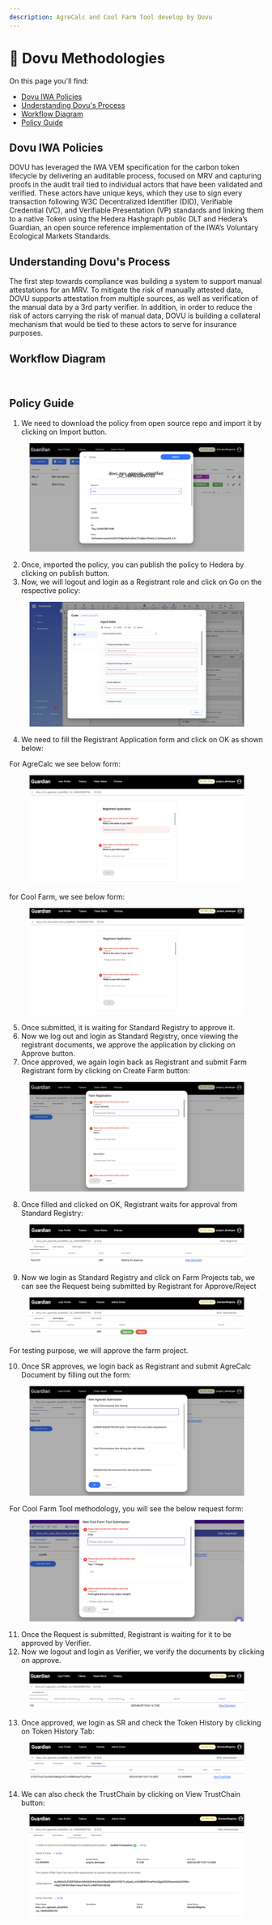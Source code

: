 ```yaml
---
description: AgreCalc and Cool Farm Tool develop by Dovu
---
```


# 🍃 Dovu Methodologies

On this page you'll find:​

* [Dovu IWA Policies​​](dovu-methodologies.md#dovu-iwa-policies)
* [Understanding Dovu's Process​​](dovu-methodologies.md#understanding-dovus-process)
* [Workflow Diagram​​](dovu-methodologies.md#workflow-diagram)
* [Policy Guide](dovu-methodologies.md#policy-guide)​

## Dovu IWA Policies

DOVU has leveraged the IWA VEM specification for the carbon token lifecycle by delivering an auditable process, focused on MRV and capturing proofs in the audit trail tied to individual actors that have been validated and verified. These actors have unique keys, which they use to sign every transaction following W3C Decentralized Identifier (DID), Verifiable Credential (VC), and Verifiable Presentation (VP) standards and linking them to a native Token using the Hedera Hashgraph public DLT and Hedera’s Guardian, an open source reference implementation of the IWA’s Voluntary Ecological Markets Standards.

## Understanding Dovu's Process

The first step towards compliance was building a system to support manual attestations for an MRV. To mitigate the risk of manually attested data, DOVU supports attestation from multiple sources, as well as verification of the manual data by a 3rd party verifier. In addition, in order to reduce the risk of actors carrying the risk of manual data, DOVU is building a collateral mechanism that would be tied to these actors to serve for insurance purposes.

## Workflow Diagram <a href="#workflow-diagram" id="workflow-diagram"></a>

<figure><img src="https://files.gitbook.com/v0/b/gitbook-x-prod.appspot.com/o/spaces%2FXVOaWpJKxLZf1Tee9eCO%2Fuploads%2FBnJopp09Y7quCIrvtrci%2Fimage.png?alt=media&#x26;token=49e28ced-5550-493a-9794-0aec5015eff4" alt=""><figcaption></figcaption></figure>

## Policy Guide <a href="#policy-guide" id="policy-guide"></a>

1. We need to download the policy from open source repo and import it by clicking on Import button.

<figure><img src="../../../.gitbook/assets/image (11) (1) (1) (1) (1) (1) (1) (1) (1) (1) (1) (1).png" alt=""><figcaption></figcaption></figure>

2. Once, imported the policy, you can publish the policy to Hedera by clicking on publish button.
3. Now, we will logout and login as a Registrant role and click on Go on the respective policy:

<figure><img src="../../../.gitbook/assets/image (3) (1) (2) (1).png" alt=""><figcaption></figcaption></figure>

4. We need to fill the Registrant Application form and click on OK as shown below:

For AgreCalc we see below form:

<figure><img src="../../../.gitbook/assets/image (7) (1) (1) (1) (1) (1) (1) (1) (1) (1) (1) (1) (1) (1) (1) (1).png" alt=""><figcaption></figcaption></figure>

for Cool Farm, we see below form:

<figure><img src="../../../.gitbook/assets/image (2) (1) (3).png" alt=""><figcaption></figcaption></figure>

5. Once submitted, it is waiting for Standard Registry to approve it.
6. Now we log out and login as Standard Registry, once viewing the registrant documents, we approve the application by clicking on Approve button.
7. Once approved, we again login back as Registrant and submit Farm Registrant form by clicking on Create Farm button:

<figure><img src="../../../.gitbook/assets/image (5) (1) (1) (1) (1) (1) (1) (1) (1) (1) (1) (1) (1) (1) (1) (1) (1) (1) (1).png" alt=""><figcaption></figcaption></figure>

8. Once filled and clicked on OK, Registrant waits for approval from Standard Registry:

<figure><img src="../../../.gitbook/assets/image (4) (1) (1) (1) (1) (1) (1) (1) (1) (1) (1) (1) (1) (1) (1) (1) (1) (1) (1) (1) (1) (1) (1).png" alt=""><figcaption></figcaption></figure>

9. Now we login as Standard Registry and click on Farm Projects tab, we can see the Request being submitted by Registrant for Approve/Reject

<figure><img src="../../../.gitbook/assets/image (30) (1).png" alt=""><figcaption></figcaption></figure>

For testing purpose, we will approve the farm project.

10. Once SR approves, we login back as Registrant and submit AgreCalc Document by filling out the form:

<figure><img src="../../../.gitbook/assets/image (1) (1) (1) (1) (1) (1) (1) (1) (1) (1) (1) (1) (1) (1) (1) (1) (1) (1) (1) (1) (1) (1) (1) (1) (1) (1) (1) (1) (1) (1) (1).png" alt=""><figcaption></figcaption></figure>

For Cool Farm Tool methodology, you will see the below request form:

<figure><img src="../../../.gitbook/assets/image (9) (1) (1) (1) (1) (1) (1) (1) (1) (1) (1) (1) (1) (1) (1) (1).png" alt=""><figcaption></figcaption></figure>

11. Once the Request is submitted, Registrant is waiting for it to be approved by Verifier.
12. Now we logout and login as Verifier, we verify the documents by clicking on approve.

<figure><img src="../../../.gitbook/assets/image (6) (1) (1) (1) (1) (1) (1) (1) (1) (1) (1) (1) (1) (1) (1) (1) (1) (1) (1) (1).png" alt=""><figcaption></figcaption></figure>

13. Once approved, we login as SR and check the Token History by clicking on Token History Tab:

<figure><img src="../../../.gitbook/assets/image (8) (1) (2) (1).png" alt=""><figcaption></figcaption></figure>

14. We can also check the TrustChain by clicking on View TrustChain button:

<figure><img src="../../../.gitbook/assets/image (10) (1) (1) (1) (1) (1) (1) (1) (1) (1) (1) (1) (1) (1) (1) (1).png" alt=""><figcaption></figcaption></figure>
